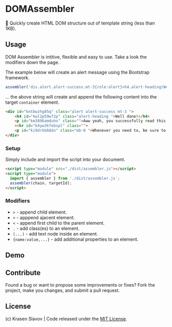 # DOMAssembler

🧬 Quickly create HTML DOM structure out of template string (less than 1KB).

## Usage

DOM Assembler is intitive, flexible and easy to use. Take a look the modifiers down the page.

The example below will create an alert message using the Bootstrap framework.

```js
assembler('div.alert.alert-success.mt-3{role:alert}>h4.alert-heading(Well done!)+p(Aww yeah, you successfully read this important alert message. This example text is going to run a bit longer so that you can see how spacing within an alert works with this kind of content.)+hr+p.mb-0(Whenever you need to, be sure to use margin utilities to keep things nice and tidy.)', '#container');
```

... the above string will create and append the following content into the target `container` element.

```html
<div id="kntbwzhg85q" class="alert alert-success mt-3 ">
	<h4 id="kwl2p59w72p" class="alert-heading ">Well done!</h4>
	<p id="km3896amduho" class="">Aww yeah, you successfully read this important alert message. This example text is going to run a bit longer so that you can see how spacing within an alert works with this kind of content.</p
	><hr id="k4yw3k7ebspl" class="">
	<p id="ki9drkb68dx" class="mb-0 ">Whenever you need to, be sure to use margin utilities to keep things nice and tidy.</p>
</div>
```

### Setup

Simply include and import the script into your document.

```html
<script type="module" src="./dist/assembler.js"></script>
<script type="module">
  import { assembler } from './dist/assembler.js';
  assembler(chain, targetId);
</script>
```

### Modifiers

* `>` - append child element.
* `+` - apppend ajacent element.
* `<` - append first child to the parent element.
* `.` - add class(es) to an element.
* `(...)` - add text node inside an element.
* `{name:value,...}` - add additional properties to an element.

## Demo

## Contribute

Found a bug or want to propose some improvements or fixes? Fork the project, make you changes, and submit a pull request.

## License

(c) Krasen Slavov | Code released under the [MIT License](https://opensource.org/licenses/MIT).

